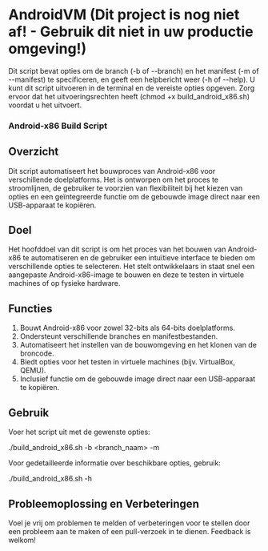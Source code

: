 # AndroidVM (Dit project is nog niet af! - Gebruik dit niet in uw productie omgeving!)
Dit script bevat opties om de branch (-b of --branch) en het manifest (-m of --manifest) te specificeren, en geeft een helpbericht weer (-h of --help). U kunt dit script uitvoeren in de terminal en de vereiste opties opgeven. Zorg ervoor dat het uitvoeringsrechten heeft (chmod +x build_android_x86.sh) voordat u het uitvoert.

### Android-x86 Build Script

## Overzicht
Dit script automatiseert het bouwproces van Android-x86 voor verschillende doelplatforms. Het is ontworpen om het proces te stroomlijnen, de gebruiker te voorzien van flexibiliteit bij het kiezen van opties en een geïntegreerde functie om de gebouwde image direct naar een USB-apparaat te kopiëren.

## Doel

Het hoofddoel van dit script is om het proces van het bouwen van Android-x86 te automatiseren en de gebruiker een intuïtieve interface te bieden om verschillende opties te selecteren. Het stelt ontwikkelaars in staat snel een aangepaste Android-x86-image te bouwen en deze te testen in virtuele machines of op fysieke hardware.

## Functies
1. Bouwt Android-x86 voor zowel 32-bits als 64-bits doelplatforms.
2. Ondersteunt verschillende branches en manifestbestanden.
3. Automatiseert het instellen van de bouwomgeving en het klonen van de broncode.
4. Biedt opties voor het testen in virtuele machines (bijv. VirtualBox, QEMU).
5. Inclusief functie om de gebouwde image direct naar een USB-apparaat te kopiëren.

## Gebruik
Voer het script uit met de gewenste opties:

./build_android_x86.sh -b <branch_naam> -m <manifest>

Voor gedetailleerde informatie over beschikbare opties, gebruik:

./build_android_x86.sh -h

## Probleemoplossing en Verbeteringen
Voel je vrij om problemen te melden of verbeteringen voor te stellen door een probleem aan te maken of een pull-verzoek in te dienen. Feedback is welkom!
